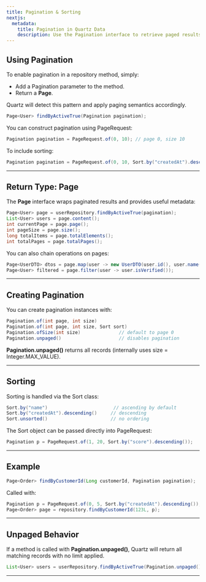 ```yaml
---
title: Pagination & Sorting
nextjs:
  metadata:
    title: Pagination in Quartz Data
    description: Use the Pagination interface to retrieve paged results with automatic sorting support. Standalone sorting is not supported at this time.
---
```


## Using Pagination

To enable pagination in a repository method, simply:
* Add a Pagination parameter to the method. 
* Return a **Page<T>**.

Quartz will detect this pattern and apply paging semantics accordingly.

```java
Page<User> findByActiveTrue(Pagination pagination);
```

You can construct pagination using PageRequest:

```java
Pagination pagination = PageRequest.of(0, 10); // page 0, size 10
```

To include sorting:

```java
Pagination pagination = PageRequest.of(0, 10, Sort.by("createdAt").descending());
```

---

## Return Type: Page<T>

The **Page<T>** interface wraps paginated results and provides useful metadata:

```java
Page<User> page = userRepository.findByActiveTrue(pagination);
List<User> users = page.content();
int currentPage = page.page();
int pageSize = page.size();
long totalItems = page.totalElements();
int totalPages = page.totalPages();
```

You can also chain operations on pages:

```java
Page<UserDTO> dtos = page.map(user -> new UserDTO(user.id(), user.name()));
Page<User> filtered = page.filter(user -> user.isVerified());
```

---

## Creating Pagination

You can create pagination instances with:

```java
Pagination.of(int page, int size)
Pagination.of(int page, int size, Sort sort)
Pagination.ofSize(int size)              // default to page 0
Pagination.unpaged()                     // disables pagination
```

**Pagination.unpaged()** returns all records (internally uses size = Integer.MAX_VALUE).

---

## Sorting

Sorting is handled via the Sort class:

```java
Sort.by("name")                        // ascending by default
Sort.by("createdAt").descending()     // descending
Sort.unsorted()                       // no ordering
```

The Sort object can be passed directly into PageRequest:

```java
Pagination p = PageRequest.of(1, 20, Sort.by("score").descending());
```

---

## Example

```java
Page<Order> findByCustomerId(Long customerId, Pagination pagination);
```

Called with:

```java
Pagination p = PageRequest.of(0, 5, Sort.by("createdAt").descending());
Page<Order> page = repository.findByCustomerId(123L, p);
```

---

## Unpaged Behavior

If a method is called with **Pagination.unpaged()**, Quartz will return all matching records with no limit applied.

```java
List<User> users = userRepository.findByActiveTrue(Pagination.unpaged()).content();
```

---
